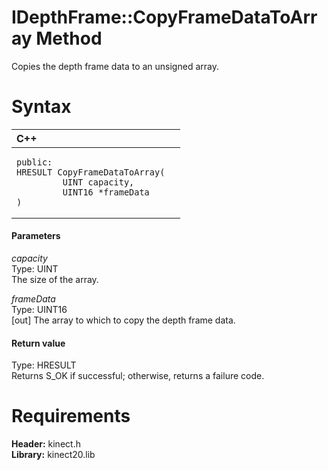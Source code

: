IDepthFrame::CopyFrameDataToArray Method  
========================================  

Copies the depth frame data to an unsigned array. <span id="syntaxSection"></span>

Syntax  
======  

<table>
<colgroup>
<col width="100%" />
</colgroup>
<thead>
<tr class="header">
<th align="left">C++</th>
</tr>
</thead>
<tbody>
<tr class="odd">
<td align="left"><pre><code>public:  
HRESULT CopyFrameDataToArray(  
         UINT capacity,  
         UINT16 *frameData  
)</code></pre></td>
</tr>
</tbody>
</table>

<span id="ID4EG"></span>
#### Parameters  

*capacity*    
Type: UINT  
The size of the array.  

*frameData*    
Type: UINT16  
[out] The array to which to copy the depth frame data.  

<span id="ID4EP"></span>
#### Return value  

Type: HRESULT  
Returns S\_OK if successful; otherwise, returns a failure code.  

<span id="requirements"></span>

Requirements  
============  

**Header:** kinect.h  
**Library:** kinect20.lib  



<!--Please do not edit the data in the comment block below.-->
<!--
TOCTitle : CopyFrameDataToArray Method
RLTitle : IDepthFrame::CopyFrameDataToArray Method
KeywordK : CopyFrameDataToArray method
KeywordK : IDepthFrame::CopyFrameDataToArray method
KeywordF : IDepthFrame::CopyFrameDataToArray
KeywordF : CopyFrameDataToArray
KeywordF : Microsoft.Kinect.kinect.IDepthFrame.CopyFrameDataToArray(UINT,UINT16@)
KeywordA : M:Microsoft.Kinect.kinect.IDepthFrame.CopyFrameDataToArray(UINT,UINT16@)
AssetID : M:Microsoft.Kinect.kinect.IDepthFrame.CopyFrameDataToArray(UINT,UINT16@)
Locale : en-us
CommunityContent : 1
APIType : Managed
APILocation : 
APIName : Microsoft.Kinect.kinect.IDepthFrame::CopyFrameDataToArray
TargetOS : Windows
TopicType : kbSyntax
DevLang : C++
DocSet : K4Wv2
ProjType : K4Wv2Proj
Technology : Kinect for Windows
Product : Kinect for Windows SDK v2
productversion : 20
-->

